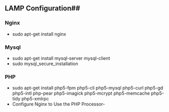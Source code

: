
## LAMP Configuration##

### Nginx ###
- sudo apt-get install nginx 

### Mysql ###
- sudo apt-get install mysql-server mysql-client
- sudo mysql_secure_installation

### PHP ###
- sudo apt-get install php5-fpm php5-cli php5-mysql php5-curl php5-gd php5-intl php-pear php5-imagick php5-mcrypt php5-memcache php5-tidy php5-xmlrpc 
- Configure Nginx to Use the PHP Processor-   